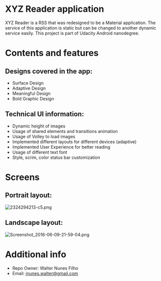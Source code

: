 # **XYZ Reader application** #

XYZ Reader is a RSS that was redesigned to be a Material application. The service of this application is static but can be changed to another dynamic service easily. This project is part of Udacity Android nanodegree.

# **Contents and features** #
## Designs covered in the app: ##
* Surface Design
* Adaptive Design
* Meaningful Design
* Bold Graphic Design 

## Technical UI information: ##
* Dynamic height of images
* Usage of shared elements and transitions animation
* Usage of Volley to load images
* Implemented different layouts for different devices (adaptive)
* Implemented User Experience for better reading
* Usage of different text font
* Style, scrim, color status bar customization
 
# **Screens** #
## Portrait layout: ##
 
![2324294213-c5.png](https://bitbucket.org/repo/LBkoXn/images/3498262550-2324294213-c5.png)

## Landscape layout: ##
 
![Screenshot_2016-06-09-21-59-04.png](https://bitbucket.org/repo/LBkoXn/images/493450260-Screenshot_2016-06-09-21-59-04.png)


# **Additional info** #

* Repo Owner: Walter Nunes Filho
* Email: jnunes.walter@gmail.com